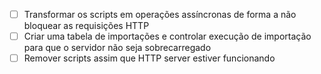 - [ ] Transformar os scripts em operações assíncronas de forma a não bloquear as requisições HTTP
- [ ] Criar uma tabela de importações e controlar execução de importação para que o servidor não seja sobrecarregado
- [ ] Remover scripts assim que HTTP server estiver funcionando